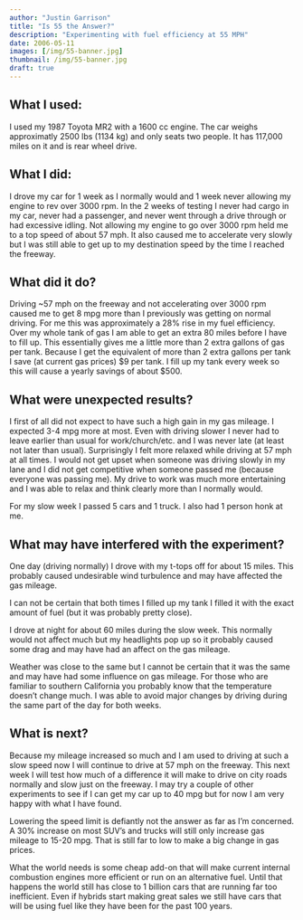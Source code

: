 ```yaml
---
author: "Justin Garrison"
title: "Is 55 the Answer?"
description: "Experimenting with fuel efficiency at 55 MPH"
date: 2006-05-11
images: [/img/55-banner.jpg]
thumbnail: /img/55-banner.jpg
draft: true
---
```


## What I used:

I used my 1987 Toyota MR2 with a 1600 cc engine. The car weighs approximatly 2500 lbs (1134 kg) and only seats two people. It has 117,000 miles on it and is rear wheel drive.

## What I did:

I drove my car for 1 week as I normally would and 1 week never allowing my engine to rev over 3000 rpm. In the 2 weeks of testing I never had cargo in my car, never had a passenger, and never went through a drive through or had excessive idling. Not allowing my engine to go over 3000 rpm held me to a top speed of about 57 mph. It also caused me to accelerate very slowly but I was still able to get up to my destination speed by the time I reached the freeway.

## What did it do?

Driving ~57 mph on the freeway and not accelerating over 3000 rpm caused me to get 8 mpg more than I previously was getting on normal driving. For me this was approximately a 28% rise in my fuel efficiency. Over my whole tank of gas I am able to get an extra 80 miles before I have to fill up. This essentially gives me a little more than 2 extra gallons of gas per tank. Because I get the equivalent of more than 2 extra gallons per tank I save (at current gas prices) $9 per tank. I fill up my tank every week so this will cause a yearly savings of about $500.

## What were unexpected results?

I first of all did not expect to have such a high gain in my gas mileage. I expected 3-4 mpg more at most. Even with driving slower I never had to leave earlier than usual for work/church/etc. and I was never late (at least not later than usual). Surprisingly I felt more relaxed while driving at 57 mph at all times. I would not get upset when someone was driving slowly in my lane and I did not get competitive when someone passed me (because everyone was passing me). My drive to work was much more entertaining and I was able to relax and think clearly more than I normally would.

For my slow week I passed 5 cars and 1 truck. I also had 1 person honk at me.

## What may have interfered with the experiment?

One day (driving normally) I drove with my t-tops off for about 15 miles. This probably caused undesirable wind turbulence and may have affected the gas mileage.

I can not be certain that both times I filled up my tank I filled it with the exact amount of fuel (but it was probably pretty close).

I drove at night for about 60 miles during the slow week. This normally would not affect much but my headlights pop up so it probably caused some drag and may have had an affect on the gas mileage.

Weather was close to the same but I cannot be certain that it was the same and may have had some influence on gas mileage. For those who are familiar to southern California you probably know that the temperature doesn’t change much. I was able to avoid major changes by driving during the same part of the day for both weeks.

## What is next?

Because my mileage increased so much and I am used to driving at such a slow speed now I will continue to drive at 57 mph on the freeway. This next week I will test how much of a difference it will make to drive on city roads normally and slow just on the freeway. I may try a couple of other experiments to see if I can get my car up to 40 mpg but for now I am very happy with what I have found.

Lowering the speed limit is defiantly not the answer as far as I’m concerned. A 30% increase on most SUV’s and trucks will still only increase gas mileage to 15-20 mpg. That is still far to low to make a big change in gas prices.

What the world needs is some cheap add-on that will make current internal combustion engines more efficient or run on an alternative fuel. Until that happens the world still has close to 1 billion cars that are running far too inefficient. Even if hybrids start making great sales we still have cars that will be using fuel like they have been for the past 100 years.
